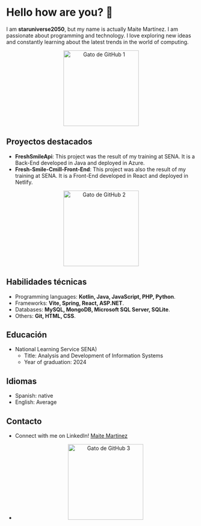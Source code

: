 # Hello how are you? 👋

<!-- Descripción -->
I am **staruniverse2050**, but my name is actually Maite Martínez. I am passionate about programming and technology. I love exploring new ideas and constantly learning about the latest trends in the world of computing.
<p align="center">
  <img src="https://octodex.github.com/images/Fintechtocat.png" alt="Gato de GitHub 1" width="200" height="200">
</p>

## Proyectos destacados
- **FreshSmileApi**: This project was the result of my training at SENA. It is a Back-End developed in Java and deployed in Azure.
- **Fresh-Smile-Cmill-Front-End**: This project was also the result of my training at SENA. It is a Front-End developed in React and deployed in Netlify.

<p align="center">
  <img src="https://octodex.github.com/images/welcometocat.png" alt="Gato de GitHub 2" width="200" height="200">
</p>

## Habilidades técnicas
- Programming languages: **Kotlin, Java, JavaScript, PHP, Python**.
- Frameworks: **Vite, Spring, React, ASP.NET**.
- Databases: **MySQL, MongoDB, Microsoft SQL Server, SQLite**.
- Others: **Git, HTML, CSS**.

## Educación
- National Learning Service SENA)
   - Title: Analysis and Development of Information Systems
   - Year of graduation: 2024

## Idiomas
- Spanish: native
- English: Average
## Contacto
- Connect with me on LinkedIn! [Maite Martinez](https://www.linkedin.com/in/maite-martinez-/)
- <p align="center">
  <img src="https://octodex.github.com/images/femalecodertocat.png" alt="Gato de GitHub 3" width="200" height="200">
</p>
